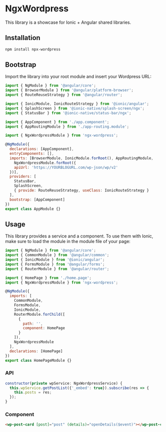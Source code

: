 # NgxWordpress

This library is a showcase for Ionic + Angular shared libraries.

## Installation

````bash
npm install npx-wordpress
````

## Bootstrap

Import the library into your root module and insert your Wordpress URL:

```javascript
import { NgModule } from '@angular/core';
import { BrowserModule } from '@angular/platform-browser';
import { RouteReuseStrategy } from '@angular/router';

import { IonicModule, IonicRouteStrategy } from '@ionic/angular';
import { SplashScreen } from '@ionic-native/splash-screen/ngx';
import { StatusBar } from '@ionic-native/status-bar/ngx';

import { AppComponent } from './app.component';
import { AppRoutingModule } from './app-routing.module';

import { NgxWordpressModule } from 'ngx-wordpress';

@NgModule({
  declarations: [AppComponent],
  entryComponents: [],
  imports: [BrowserModule, IonicModule.forRoot(), AppRoutingModule,
    NgxWordpressModule.forRoot({
    apiUrl: 'https://YOURBLOGURL.com/wp-json/wp/v2'
  })],
  providers: [
    StatusBar,
    SplashScreen,
    { provide: RouteReuseStrategy, useClass: IonicRouteStrategy }
  ],
  bootstrap: [AppComponent]
})
export class AppModule {}
```

## Usage

This library provides a service and a component. To use them with Ionic, make sure to load the module in the module file of your page:

```javascript
import { NgModule } from '@angular/core';
import { CommonModule } from '@angular/common';
import { IonicModule } from '@ionic/angular';
import { FormsModule } from '@angular/forms';
import { RouterModule } from '@angular/router';

import { HomePage } from './home.page';
import { NgxWordpressModule } from 'ngx-wordpress';

@NgModule({
  imports: [
    CommonModule,
    FormsModule,
    IonicModule,
    RouterModule.forChild([
      {
        path: '',
        component: HomePage
      }
    ]),
    NgxWordpressModule
  ],
  declarations: [HomePage]
})
export class HomePageModule {}
```

### API

```javascript
constructor(private wpService: NgxWordpressService) {
  this.wpService.getPostList({'_embed': true}).subscribe(res => {
    this.posts = res;
  });
}
```

### Component

```html
<wp-post-card [post]="post" (details)="openDetails($event)"></wp-post-card>
```
